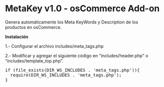 # MetaKey v1.0 - osCommerce Add-on

Genera automáticamente los Meta KeyWords y Description de los productos en osCommerce.

<strong>Instalación</strong>

1.- Configurar el archivo includes/meta_tags.php

2.- Modificar y agregar el siguiente código en “includes/header.php” o “includes/template_top.php”.
<pre>
if (file_exists(DIR_WS_INCLUDES . 'meta_tags.php')){
  require(DIR_WS_INCLUDES . 'meta_tags.php');
}
</pre>
